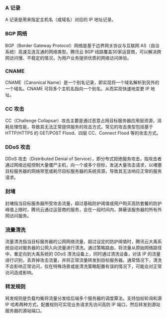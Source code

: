 ### A 记录
A 记录是用来指定主机名（或域名）对应的 IP 地址记录。

### BGP 网络
BGP（Border Gateway Protocol）网络是基于边界网关协议与互联网 AS（自治系统）高速互连互通的网络类型。腾讯云 BGP 线路覆盖30家运营商，可以解决跨网访问慢、不稳定的情况，为用户业务提供优质的网络访问体验。

### CNAME
CNAME（Canonical Name）是一个别名记录，即实现将一个域名解析到另外的一个域名。CNAME 可将多个主机名指向一个别名，从而实现快速地变更 IP 地址。

### CC 攻击
CC（Challenge Collapsar）攻击主要是通过恶意占用目标服务器应用层资源，消耗处理性能，导致其无法正常提供服务的攻击方式。常见的攻击类型包括基于 HTTP/HTTPS 的 GET/POST Flood、四层 CC、Connect Flood 等的攻击方式。

### DDoS 攻击
DDoS 攻击（Distributed Denial of Service），即分布式拒绝服务攻击，指攻击者通过网络远程控制大量僵尸主机，向一个或多个目标，发送大量攻击请求，以堵塞目标服务器的网络带宽或耗尽目标服务器的系统资源，导致其无法响应正常的服务请求。

### 封堵
封堵指当目标服务器所受攻击流量，超过基础防护阈值或用户购买高防套餐的防护峰值上限时，腾讯云通过运营商的服务，会在一段时间内，屏蔽该服务器的所有外网访问服务。

### 流量清洗
流量清洗指当目标服务器的公网网络流量，超过设定的防护阈值时，腾讯云大禹系统自动对服务器的公网入向流量进行清洗。通过策略路由，将流量从原始网络路径中，重定向到大禹系统的 DDoS 清洗设备上，同时通过清洗设备，对该 IP 的流量进行识别，丢弃掉攻击流量，并将正常流量转发到目标服务器。通常情况下，清洗不会影响正常访问，仅在特殊场景或是清洗策略配置有误的情况下，可能会对正常访问造成影响。

### 转发规则
转发规则是负载均衡将流量分发给后端多个服务器的调度算法，支持加权轮询和源 IP 哈希两种方式。配置规则可实现业务请求先访问高防 IP 端口，然后转发到源站服务器的源站端口。
